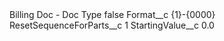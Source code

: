 <?xml version="1.0" encoding="UTF-8"?>
<CustomMetadata xmlns="http://soap.sforce.com/2006/04/metadata" xmlns:xsi="http://www.w3.org/2001/XMLSchema-instance" xmlns:xsd="http://www.w3.org/2001/XMLSchema">
    <label>Billing Doc - Doc Type</label>
    <protected>false</protected>
    <values>
        <field>Format__c</field>
        <value xsi:type="xsd:string">{1}-{0000}</value>
    </values>
    <values>
        <field>ResetSequenceForParts__c</field>
        <value xsi:type="xsd:string">1</value>
    </values>
    <values>
        <field>StartingValue__c</field>
        <value xsi:type="xsd:double">0.0</value>
    </values>
</CustomMetadata>

